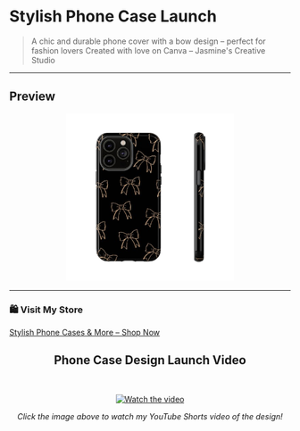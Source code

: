 # Stylish Phone Case Launch

> A chic and durable phone cover with a bow design – perfect for fashion lovers 
> Created with love on Canva – Jasmine's Creative Studio 

---

##  Preview

<p align="center">
  <img src="Creative-Design/Phone-Covers/stylish-phone-case-with-bow-design-durable-phone-cover-trendy-accessory-for-fashion-lovers-gift-for-her-cute-tech-protection-removebg-preview.png" width="300" alt="Phone Cover Design" />
</p>

---
### 🛍️ Visit My Store
[Stylish Phone Cases & More – Shop Now](https://stitch-theory-by-jas.printify.me/product/21692354/stylish-phone-case-with-bow-design-durable-phone-cover-trendy-accessory-for-fashion-lovers-gift-for-her-cute-tech-protection)



<h2 align="center"> Phone Case Design Launch Video</h2>
<br>
<p align="center">
  <a href="https://youtube.com/shorts/MGsWa8esrao?feature=share" target="_blank">
    <img src="https://img.youtube.com/vi/MGsWa8esrao/hqdefault.jpg" alt="Watch the video" />
  </a>
</p>

<p align="center"><i>Click the image above to watch my YouTube Shorts video of the design!</i></p>

